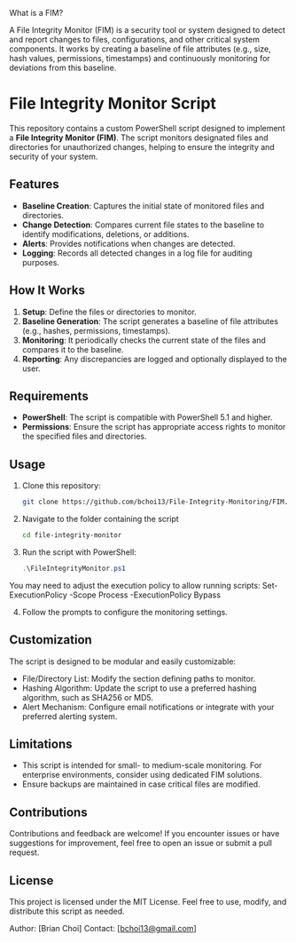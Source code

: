 What is a FIM?

  A File Integrity Monitor (FIM) is a security tool or system designed to detect and report changes to files, configurations, and other critical system components. It works by creating a baseline of file attributes (e.g., size, hash values, permissions, timestamps) and continuously monitoring for deviations from this baseline.





# File Integrity Monitor Script

This repository contains a custom PowerShell script designed to implement a **File Integrity Monitor (FIM)**. The script monitors designated files and directories for unauthorized changes, helping to ensure the integrity and security of your system.

## Features

- **Baseline Creation**: Captures the initial state of monitored files and directories.
- **Change Detection**: Compares current file states to the baseline to identify modifications, deletions, or additions.
- **Alerts**: Provides notifications when changes are detected.
- **Logging**: Records all detected changes in a log file for auditing purposes.

## How It Works

1. **Setup**: Define the files or directories to monitor.
2. **Baseline Generation**: The script generates a baseline of file attributes (e.g., hashes, permissions, timestamps).
3. **Monitoring**: It periodically checks the current state of the files and compares it to the baseline.
4. **Reporting**: Any discrepancies are logged and optionally displayed to the user.

## Requirements

- **PowerShell**: The script is compatible with PowerShell 5.1 and higher.
- **Permissions**: Ensure the script has appropriate access rights to monitor the specified files and directories.

## Usage

1. Clone this repository:
   ```bash
   git clone https://github.com/bchoi13/File-Integrity-Monitoring/FIM.ps1


2. Navigate to the folder containing the script
   ```bash
   cd file-integrity-monitor


3. Run the script with PowerShell:
   ```powershell
   .\FileIntegrityMonitor.ps1

You may need to adjust the execution policy to allow running scripts:
Set-ExecutionPolicy -Scope Process -ExecutionPolicy Bypass


4. Follow the prompts to configure the monitoring settings.


## Customization

The script is designed to be modular and easily customizable:

- File/Directory List: Modify the section defining paths to monitor.
- Hashing Algorithm: Update the script to use a preferred hashing algorithm, such as SHA256 or MD5.
- Alert Mechanism: Configure email notifications or integrate with your preferred alerting system.

## Limitations

- This script is intended for small- to medium-scale monitoring. For enterprise environments, consider using dedicated FIM solutions.
- Ensure backups are maintained in case critical files are modified.

## Contributions

Contributions and feedback are welcome! If you encounter issues or have suggestions for improvement, feel free to open an issue or submit a pull request.

## License
This project is licensed under the MIT License. Feel free to use, modify, and distribute this script as needed.



Author: [Brian Choi]
Contact: [bchoi13@gmail.com]


   

